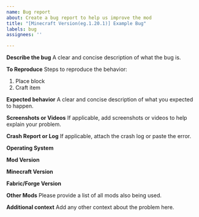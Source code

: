 ```yaml
---
name: Bug report
about: Create a bug report to help us improve the mod
title: "[Minecraft Version(eg.1.20.1)] Example Bug"
labels: bug
assignees: ''

---
```


**Describe the bug**
A clear and concise description of what the bug is.

**To Reproduce**
Steps to reproduce the behavior:
1. Place block
2. Craft item

**Expected behavior**
A clear and concise description of what you expected to happen.

**Screenshots or Videos**
If applicable, add screenshots or videos to help explain your problem.

**Crash Report or Log**
If applicable, attach the crash log or paste the error.

**Operating System**

**Mod Version**

**Minecraft Version**

**Fabric/Forge Version**

**Other Mods**
Please provide a list of all mods also being used.

**Additional context**
Add any other context about the problem here.
